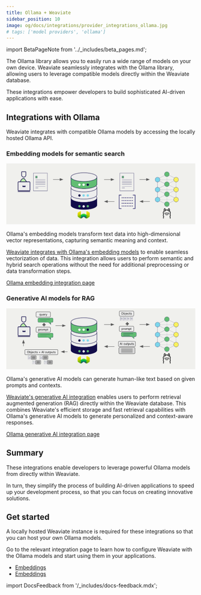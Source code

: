 ```yaml
---
title: Ollama + Weaviate
sidebar_position: 10
image: og/docs/integrations/provider_integrations_ollama.jpg
# tags: ['model providers', 'ollama']
---
```


import BetaPageNote from '../_includes/beta_pages.md';

<BetaPageNote />

The Ollama library allows you to easily run a wide range of models on your own device. Weaviate seamlessly integrates with the Ollama library, allowing users to leverage compatible models directly within the Weaviate database.

These integrations empower developers to build sophisticated AI-driven applications with ease.

## Integrations with Ollama

Weaviate integrates with compatible Ollama models by accessing the locally hosted Ollama API.

### Embedding models for semantic search

![Embedding integration illustration](../_includes/integration_ollama_embedding.png)

Ollama's embedding models transform text data into high-dimensional vector representations, capturing semantic meaning and context.

[Weaviate integrates with Ollama's embedding models](./embeddings.md) to enable seamless vectorization of data. This integration allows users to perform semantic and hybrid search operations without the need for additional preprocessing or data transformation steps.

[Ollama embedding integration page](./embeddings.md)

### Generative AI models for RAG

![Single prompt RAG integration generates individual outputs per search result](../_includes/integration_ollama_rag_single.png)

Ollama's generative AI models can generate human-like text based on given prompts and contexts.

[Weaviate's generative AI integration](./generative.md) enables users to perform retrieval augmented generation (RAG) directly within the Weaviate database. This combines Weaviate's efficient storage and fast retrieval capabilities with Ollama's generative AI models to generate personalized and context-aware responses.

[Ollama generative AI integration page](./generative.md)

## Summary

These integrations enable developers to leverage powerful Ollama models from directly within Weaviate.

In turn, they simplify the process of building AI-driven applications to speed up your development process, so that you can focus on creating innovative solutions.

## Get started

A locally hosted Weaviate instance is required for these integrations so that you can host your own Ollama models.

Go to the relevant integration page to learn how to configure Weaviate with the Ollama models and start using them in your applications.

- [Embeddings](./embeddings.md)
- [Embeddings](./generative.md)

import DocsFeedback from '/_includes/docs-feedback.mdx';

<DocsFeedback/>
